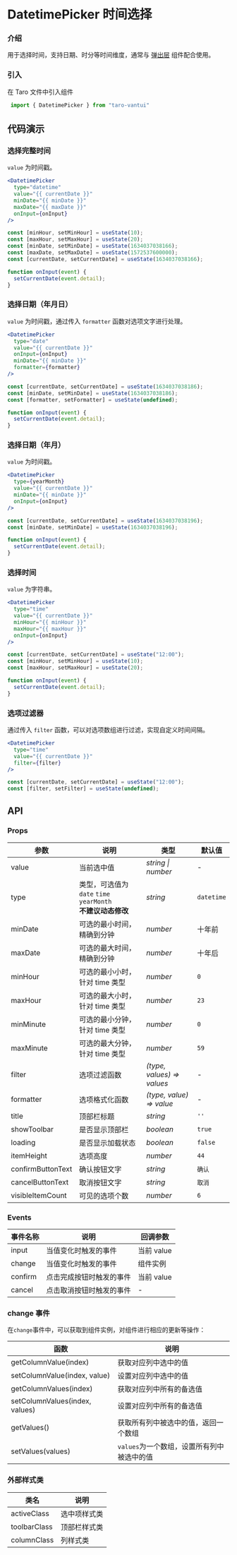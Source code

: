 # DatetimePicker 时间选择

### 介绍

用于选择时间，支持日期、时分等时间维度，通常与 [弹出层](#/popup) 组件配合使用。

### 引入

在 Taro 文件中引入组件

```js
 import { DatetimePicker } from "taro-vantui" 
```

## 代码演示

### 选择完整时间

`value` 为时间戳。

```jsx
<DatetimePicker
  type="datetime"
  value="{{ currentDate }}"
  minDate="{{ minDate }}"
  maxDate="{{ maxDate }}"
  onInput={onInput}
/> 
```

```js
const [minHour, setMinHour] = useState(10);
const [maxHour, setMaxHour] = useState(20);
const [minDate, setMinDate] = useState(1634037038166);
const [maxDate, setMaxDate] = useState(1572537600000);
const [currentDate, setCurrentDate] = useState(1634037038166);

function onInput(event) {
  setCurrentDate(event.detail);
} 
```

### 选择日期（年月日）

`value` 为时间戳，通过传入 `formatter` 函数对选项文字进行处理。

```jsx
<DatetimePicker
  type="date"
  value="{{ currentDate }}"
  onInput={onInput}
  minDate="{{ minDate }}"
  formatter={formatter}
/> 
```

```js
const [currentDate, setCurrentDate] = useState(1634037038186);
const [minDate, setMinDate] = useState(1634037038186);
const [formatter, setFormatter] = useState(undefined);

function onInput(event) {
  setCurrentDate(event.detail);
} 
```

### 选择日期（年月）

`value` 为时间戳。

```jsx
<DatetimePicker
  type={yearMonth}
  value="{{ currentDate }}"
  minDate="{{ minDate }}"
  onInput={onInput}
/> 
```

```js
const [currentDate, setCurrentDate] = useState(1634037038196);
const [minDate, setMinDate] = useState(1634037038196);

function onInput(event) {
  setCurrentDate(event.detail);
} 
```

### 选择时间

`value` 为字符串。

```jsx
<DatetimePicker
  type="time"
  value="{{ currentDate }}"
  minHour="{{ minHour }}"
  maxHour="{{ maxHour }}"
  onInput={onInput}
/> 
```

```js
const [currentDate, setCurrentDate] = useState("12:00");
const [minHour, setMinHour] = useState(10);
const [maxHour, setMaxHour] = useState(20);

function onInput(event) {
  setCurrentDate(event.detail);
} 
```

### 选项过滤器

通过传入 `filter` 函数，可以对选项数组进行过滤，实现自定义时间间隔。

```jsx
<DatetimePicker
  type="time"
  value="{{ currentDate }}"
  filter={filter}
/> 
```

```js
const [currentDate, setCurrentDate] = useState("12:00");
const [filter, setFilter] = useState(undefined); 
```

## API

### Props

| 参数 | 说明 | 类型 | 默认值 |
| --- | --- | --- | --- |
| value | 当前选中值 | _string \| number_ | - |
| type | 类型，可选值为 `date` `time` `yearMonth` <br> <strong>不建议动态修改</strong> | _string_ | `datetime` |
| minDate | 可选的最小时间，精确到分钟 | _number_ | 十年前 |
| maxDate | 可选的最大时间，精确到分钟 | _number_ | 十年后 |
| minHour | 可选的最小小时，针对 time 类型 | _number_ | `0` |
| maxHour | 可选的最大小时，针对 time 类型 | _number_ | `23` |
| minMinute | 可选的最小分钟，针对 time 类型 | _number_ | `0` |
| maxMinute | 可选的最大分钟，针对 time 类型 | _number_ | `59` |
| filter | 选项过滤函数 | _(type, values) => values_ | - |
| formatter | 选项格式化函数 | _(type, value) => value_ | - |
| title | 顶部栏标题 | _string_ | `''` |
| showToolbar | 是否显示顶部栏 | _boolean_ | `true` |
| loading | 是否显示加载状态 | _boolean_ | `false` |
| itemHeight | 选项高度 | _number_ | `44` |
| confirmButtonText | 确认按钮文字 | _string_ | `确认` |
| cancelButtonText | 取消按钮文字 | _string_ | `取消` |
| visibleItemCount | 可见的选项个数 | _number_ | `6` |

### Events

| 事件名称 | 说明                     | 回调参数   |
| -------- | ------------------------ | ---------- |
| input    | 当值变化时触发的事件     | 当前 value |
| change   | 当值变化时触发的事件     | 组件实例   |
| confirm  | 点击完成按钮时触发的事件 | 当前 value |
| cancel   | 点击取消按钮时触发的事件 | -          |

### change 事件

在`change`事件中，可以获取到组件实例，对组件进行相应的更新等操作：

| 函数                           | 说明                                       |
| ------------------------------ | ------------------------------------------ |
| getColumnValue(index)          | 获取对应列中选中的值                       |
| setColumnValue(index, value)   | 设置对应列中选中的值                       |
| getColumnValues(index)         | 获取对应列中所有的备选值                   |
| setColumnValues(index, values) | 设置对应列中所有的备选值                   |
| getValues()                    | 获取所有列中被选中的值，返回一个数组       |
| setValues(values)              | `values`为一个数组，设置所有列中被选中的值 |

### 外部样式类

| 类名          | 说明         |
| ------------- | ------------ |
| activeClass  | 选中项样式类 |
| toolbarClass | 顶部栏样式类 |
| columnClass  | 列样式类     |
